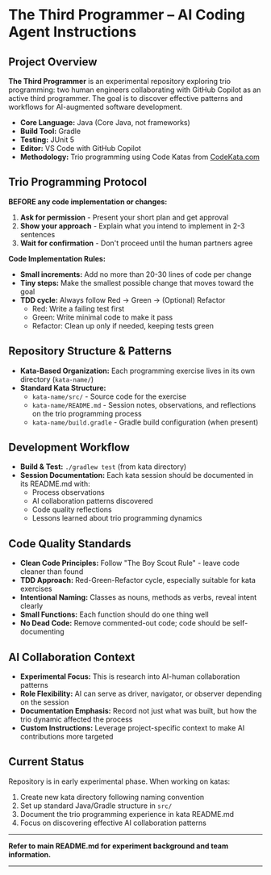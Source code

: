 # The Third Programmer – AI Coding Agent Instructions

## Project Overview

**The Third Programmer** is an experimental repository exploring trio programming: two human engineers collaborating with GitHub Copilot as an active third programmer. The goal is to discover effective patterns and workflows for AI-augmented software development.

- **Core Language:** Java (Core Java, not frameworks)
- **Build Tool:** Gradle
- **Testing:** JUnit 5
- **Editor:** VS Code with GitHub Copilot
- **Methodology:** Trio programming using Code Katas from [CodeKata.com](http://codekata.com/)

## Trio Programming Protocol

**BEFORE any code implementation or changes:**

1. **Ask for permission** - Present your short plan and get approval
2. **Show your approach** - Explain what you intend to implement in 2-3 sentences
3. **Wait for confirmation** - Don't proceed until the human partners agree

**Code Implementation Rules:**

- **Small increments:** Add no more than 20-30 lines of code per change
- **Tiny steps:** Make the smallest possible change that moves toward the goal
- **TDD cycle:** Always follow Red → Green → (Optional) Refactor
  - Red: Write a failing test first
  - Green: Write minimal code to make it pass
  - Refactor: Clean up only if needed, keeping tests green

## Repository Structure & Patterns

- **Kata-Based Organization:** Each programming exercise lives in its own directory (`kata-name/`)
- **Standard Kata Structure:**
  - `kata-name/src/` - Source code for the exercise
  - `kata-name/README.md` - Session notes, observations, and reflections on the trio programming process
  - `kata-name/build.gradle` - Gradle build configuration (when present)

## Development Workflow

- **Build & Test:** `./gradlew test` (from kata directory)
- **Session Documentation:** Each kata session should be documented in its README.md with:
  - Process observations
  - AI collaboration patterns discovered
  - Code quality reflections
  - Lessons learned about trio programming dynamics

## Code Quality Standards

- **Clean Code Principles:** Follow "The Boy Scout Rule" - leave code cleaner than found
- **TDD Approach:** Red-Green-Refactor cycle, especially suitable for kata exercises
- **Intentional Naming:** Classes as nouns, methods as verbs, reveal intent clearly
- **Small Functions:** Each function should do one thing well
- **No Dead Code:** Remove commented-out code; code should be self-documenting

## AI Collaboration Context

- **Experimental Focus:** This is research into AI-human collaboration patterns
- **Role Flexibility:** AI can serve as driver, navigator, or observer depending on the session
- **Documentation Emphasis:** Record not just what was built, but how the trio dynamic affected the process
- **Custom Instructions:** Leverage project-specific context to make AI contributions more targeted

## Current Status

Repository is in early experimental phase. When working on katas:

1. Create new kata directory following naming convention
2. Set up standard Java/Gradle structure in `src/`
3. Document the trio programming experience in kata README.md
4. Focus on discovering effective AI collaboration patterns

---

**Refer to main README.md for experiment background and team information.**

---
